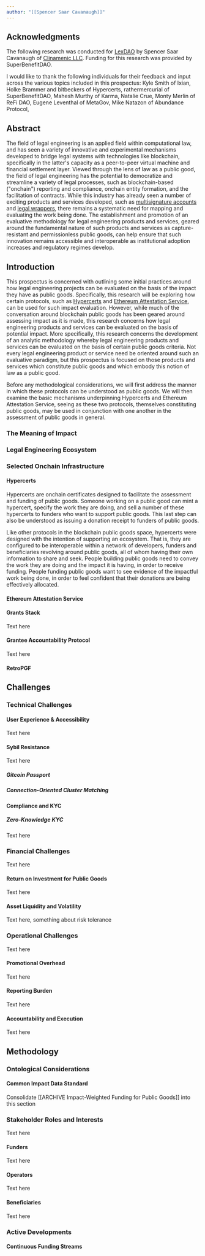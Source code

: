 ```yaml
---
author: "[[Spencer Saar Cavanaugh]]"
---
```

## Acknowledgments

The following research was conducted for [LexDAO](https://lexdao.org/) by Spencer Saar Cavanaugh of [Clinamenic LLC](https://www.clinamenic.com/). Funding for this research was provided by SuperBenefitDAO.

I would like to thank the following individuals for their feedback and input across the various topics included in this prospectus: Kyle Smith of Ixian, Holke Brammer and bitbeckers of Hypercerts, rathermercurial of SuperBenefitDAO, Mahesh Murthy of Karma, Natalie Crue, Monty Merlin of ReFi DAO, Eugene Leventhal of MetaGov, Mike Natazon of Abundance Protocol, 
## Abstract

The field of legal engineering is an applied field within computational law, and has seen a variety of innovative and experimental mechanisms developed to bridge legal systems with technologies like blockchain, specifically in the latter's capacity as a peer-to-peer virtual machine and financial settlement layer. Viewed through the lens of law as a public good, the field of legal engineering has the potential to democratize and streamline a variety of legal processes, such as blockchain-based ("onchain") reporting and compliance, onchain entity formation, and the facilitation of contracts. While this industry has already seen a number of exciting products and services developed, such as [multisignature accounts](https://safe.global/) and [legal wrappers](https://www.wrappr.wtf/), there remains a systematic need for mapping and evaluating the work being done. The establishment and promotion of an evaluative methodology for legal engineering products and services, geared around the fundamental nature of such products and services as capture-resistant and permissionless public goods, can help ensure that such innovation remains accessible and interoperable as institutional adoption increases and regulatory regimes develop. 

## Introduction

This prospectus is concerned with outlining some initial practices around how legal engineering projects can be evaluated on the basis of the impact they have as public goods. Specifically, this research will be exploring how certain protocols, such as [Hypercerts](https://hypercerts.org/) and [Ethereum Attestation Service](https://attest.org/), can be used for such impact evaluation. However, while much of the conversation around blockchain public goods has been geared around assessing impact as it is made, this research concerns how legal engineering products and services can be evaluated on the basis of potential impact. More specifically, this research concerns the development of an analytic methodology whereby legal engineering products and services can be evaluated on the basis of certain public goods criteria. Not every legal engineering product or service need be oriented around such an evaluative paradigm, but this prospectus is focused on those products and services which constitute public goods and which embody this notion of law as a public good. 

Before any methodological considerations, we will first address the manner in which these protocols can be understood as public goods. We will then examine the basic mechanisms underpinning Hypercerts and Ethereum Attestation Service, seeing as these two protocols, themselves constituting public goods, may be used in conjunction with one another in the assessment of public goods in general. 

### The Meaning of Impact

### Legal Engineering Ecosystem 

### Selected Onchain Infrastructure 


#### Hypercerts

Hypercerts are onchain certificates designed to facilitate the assessment and funding of public goods. Someone working on a public good can mint a hypercert, specify the work they are doing, and sell a number of these hypercerts to funders who want to support public goods. This last step can also be understood as issuing a donation receipt to funders of public goods. 

Like other protocols in the blockchain public goods space, hypercerts were designed with the intention of supporting an ecosystem. That is, they are configured to be interoperable within a network of developers, funders and beneficiaries revolving around public goods, all of whom having their own information to share and seek. People building public goods need to convey the work they are doing and the impact it is having, in order to receive funding. People funding public goods want to see evidence of the impactful work being done, in order to feel confident that their donations are being effectively allocated. 

#### Ethereum Attestation Service

#### Grants Stack

Text here
#### Grantee Accountability Protocol

Text here
#### RetroPGF
## Challenges

### Technical Challenges

#### User Experience & Accessibility

Text here
#### Sybil Resistance

Text here

##### Gitcoin Passport

##### Connection-Oriented Cluster Matching
#### Compliance and KYC

##### Zero-Knowledge KYC

Text here
### Financial Challenges

Text here
#### Return on Investment for Public Goods

Text here
#### Asset Liquidity and Volatility

Text here, something about risk tolerance
### Operational Challenges

Text here
#### Promotional Overhead

Text here
#### Reporting Burden

Text here
#### Accountability and Execution

Text here

## Methodology



### Ontological Considerations

#### Common Impact Data Standard

Consolidate [[ARCHIVE Impact-Weighted Funding for Public Goods]] into this section

### Stakeholder Roles and Interests

Text here
#### Funders

Text here
#### Operators

Text here
#### Beneficiaries

Text here


### Active Developments

#### Continuous Funding Streams 